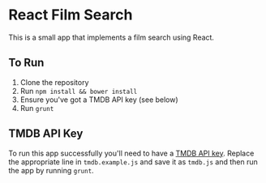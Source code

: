 # React Film Search

This is a small app that implements a film search using React.

## To Run
1. Clone the repository
2. Run `npm install && bower install`
3. Ensure you've got a TMDB API key (see below)
4. Run `grunt`

## TMDB API Key
To run this app successfully you'll need to have a [TMDB API key](https://www.themoviedb.org/faq/api). Replace the appropriate line in `tmdb.example.js` and save it as `tmdb.js` and then run the app by running `grunt`.
